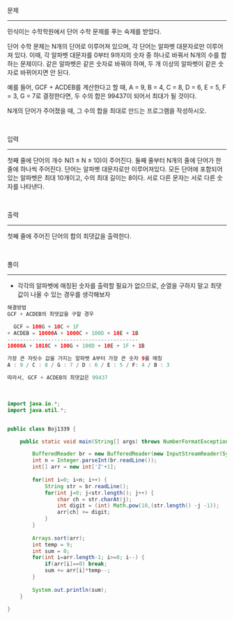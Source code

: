 문제

---

민식이는 수학학원에서 단어 수학 문제를 푸는 숙제를 받았다.

단어 수학 문제는 N개의 단어로 이루어져 있으며, 각 단어는 알파벳 대문자로만 이루어져 있다. 이때, 각 알파벳 대문자를 0부터 9까지의 숫자 중 하나로 바꿔서 N개의 수를 합하는 문제이다. 같은 알파벳은 같은 숫자로 바꿔야 하며, 두 개 이상의 알파벳이 같은 숫자로 바뀌어지면 안 된다.

예를 들어, GCF + ACDEB를 계산한다고 할 때, A = 9, B = 4, C = 8, D = 6, E = 5, F = 3, G = 7로 결정한다면, 두 수의 합은 99437이 되어서 최대가 될 것이다.

N개의 단어가 주어졌을 때, 그 수의 합을 최대로 만드는 프로그램을 작성하시오.

<br>

입력

---

첫째 줄에 단어의 개수 N(1 ≤ N ≤ 10)이 주어진다. 둘째 줄부터 N개의 줄에 단어가 한 줄에 하나씩 주어진다. 단어는 알파벳 대문자로만 이루어져있다. 모든 단어에 포함되어 있는 알파벳은 최대 10개이고, 수의 최대 길이는 8이다. 서로 다른 문자는 서로 다른 숫자를 나타낸다.

<br>

출력

---

첫째 줄에 주어진 단어의 합의 최댓값을 출력한다.

<br>

풀이

---

* 각각의 알파벳에 매칭된 숫자를 출력할 필요가 없으므로, 순열을 구하지 말고 최댓값이 나올 수 있는 경우를 생각해보자

```java
해결방법
GCF + ACDEB의 최댓값을 구할 경우

  GCF = 100G + 10C + 1F
+ ACDEB = 10000A + 1000C + 100D + 10E + 1B
------------------------------------------
10000A + 1010C + 100G + 100D + 10E + 1F + 1B

가장 큰 자릿수 값을 가지는 알파벳 A부터 가장 큰 숫자 9를 매칭
A : 9 / C : 8 / G : 7 / D : 6 / E : 5 / F: 4 / B : 3

따라서, GCF + ACDEB의 최댓값은 99437
```

<br>

```java
import java.io.*;
import java.util.*;


public class Boj1339 {

	public static void main(String[] args) throws NumberFormatException, IOException {

		BufferedReader br = new BufferedReader(new InputStreamReader(System.in));
		int n = Integer.parseInt(br.readLine());
		int[] arr = new int['Z'+1];
		
		for(int i=0; i<n; i++) {
			String str = br.readLine();
			for(int j=0; j<str.length(); j++) {
				char ch = str.charAt(j);
				int digit = (int) Math.pow(10,(str.length() -j -1));
				arr[ch] += digit;
			}
		}
		
		Arrays.sort(arr);
		int temp = 9;
		int sum = 0;
		for(int i=arr.length-1; i>=0; i--) {
		    if(arr[i]==0) break;
		    sum += arr[i]*temp--;
		}
		
		System.out.println(sum);
	}

}

```

